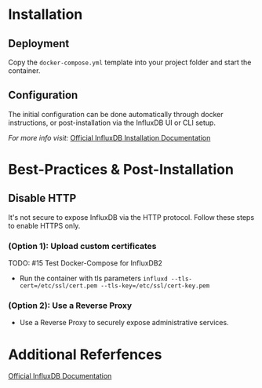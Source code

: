 # Installation

## [](https://github.com/ChristianLempa/boilerplates/tree/main/docker-compose/influxdb#deployment)

## Deployment

Copy the `docker-compose.yml` template into your project folder and start the container.

## [](https://github.com/ChristianLempa/boilerplates/tree/main/docker-compose/influxdb#configuration)

## Configuration

The initial configuration can be done automatically through docker instructions, or post-installation via the InfluxDB UI or CLI setup.

_For more info visit:_ [Official InfluxDB Installation Documentation](https://docs.influxdata.com/influxdb/v2.1/install/)

# [](https://github.com/ChristianLempa/boilerplates/tree/main/docker-compose/influxdb#best-practices--post-installation)

# Best-Practices & Post-Installation

## [](https://github.com/ChristianLempa/boilerplates/tree/main/docker-compose/influxdb#disable-http)

## Disable HTTP

It's not secure to expose InfluxDB via the HTTP protocol. Follow these steps to enable HTTPS only.

### [](https://github.com/ChristianLempa/boilerplates/tree/main/docker-compose/influxdb#option-1-upload-custom-certificates)

### (Option 1): Upload custom certificates

TODO: #15 Test Docker-Compose for InfluxDB2

-    Run the container with tls parameters `influxd --tls-cert=/etc/ssl/cert.pem --tls-key=/etc/ssl/cert-key.pem`

### [](https://github.com/ChristianLempa/boilerplates/tree/main/docker-compose/influxdb#option-2-use-a-reverse-proxy)

### (Option 2): Use a Reverse Proxy

-    Use a Reverse Proxy to securely expose administrative services.

# [](https://github.com/ChristianLempa/boilerplates/tree/main/docker-compose/influxdb#additional-referfences)

# Additional Referfences

[Official InfluxDB Documentation](https://docs.influxdata.com/influxdb/v2.1/)
